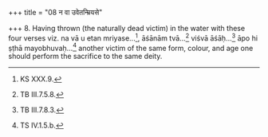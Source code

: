 +++
title = "08 न वा उवेतन्म्रियसे"

+++
8. Having thrown (the naturally dead victim) in the water with these four verses viz. na vā u etan mriyase...[^1], āśānām tvā...[^2] viśvā āśāḥ...[^3] āpo hi ṣṭhā mayobhuvaḥ...[^4] another victim of the same form, colour, and age one should perform the sacrifice to the same deity.  


[^1]: KS XXX.9.  

[^2]: TB III.7.5.8.  

[^3]: TB III.7.8.3.  

[^4]: TS IV.1.5.b.  
